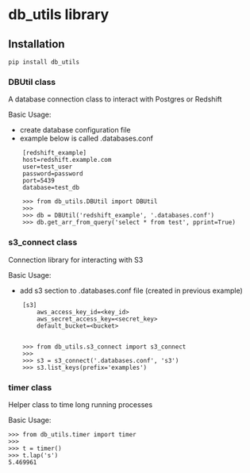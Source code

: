 # db_utils library

## Installation

```
pip install db_utils
```

### DBUtil class
A database connection class to interact with  Postgres or Redshift

Basic Usage:
 * create database configuration file
 * example below is called .databases.conf

```
    [redshift_example]
    host=redshift.example.com
    user=test_user
    password=password
    port=5439
    database=test_db

    >>> from db_utils.DBUtil import DBUtil
    >>>
    >>> db = DBUtil('redshift_example', '.databases.conf')
    >>> db.get_arr_from_query('select * from test', pprint=True)
```


### s3_connect class
Connection library for interacting with S3

Basic Usage:
 * add s3 section to .databases.conf file (created in previous example)

```
    [s3]
        aws_access_key_id=<key_id>
        aws_secret_access_key=<secret_key>
        default_bucket=<bucket>


    >>> from db_utils.s3_connect import s3_connect
    >>>
    >>> s3 = s3_connect('.databases.conf', 's3')
    >>> s3.list_keys(prefix='examples')

```

### timer class
Helper class to time long running processes

Basic Usage:

```
>>> from db_utils.timer import timer
>>>
>>> t = timer()
>>> t.lap('s')
5.469961
```